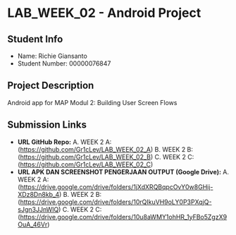 # LAB_WEEK_02 - Android Project

## Student Info
- Name: Richie Giansanto  
- Student Number: 00000076847  

## Project Description
Android app for MAP Modul 2: Building User Screen Flows

## Submission Links
- **URL GitHub Repo:**
    A. WEEK 2 A: (https://github.com/Gr1cLev/LAB_WEEK_02_A)
    B. WEEK 2 B: (https://github.com/Gr1cLev/LAB_WEEK_02_B)
    C. WEEK 2 C: (https://github.com/Gr1cLev/LAB_WEEK_02_C)
- **URL APK DAN SCREENSHOT PENGERJAAN OUTPUT (Google Drive):**
    A. WEEK 2 A: (https://drive.google.com/drive/folders/1jXdXRQBqpcOvY0w8GHij-XDz8Dn8kb_4)
    B. WEEK 2 B: (https://drive.google.com/drive/folders/10rQIkuVH9oLY0P3PXqjQ-sJgn3JJnWlQ)
    C. WEEK 2 C: (https://drive.google.com/drive/folders/10u8aWMY1ohHR_1yFBo5ZgzX9OuA_46Vr)
  
